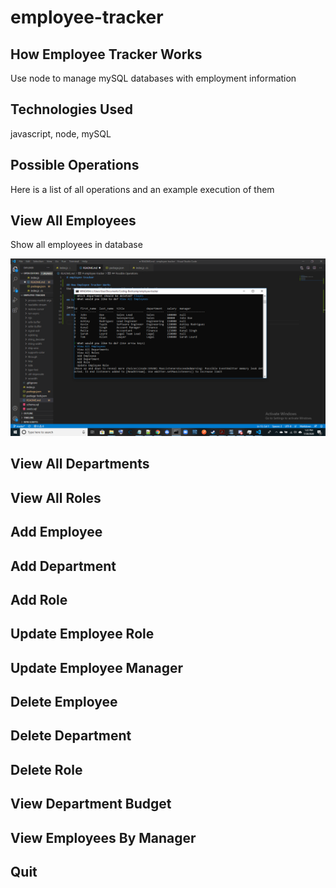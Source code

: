 # employee-tracker

## How Employee Tracker Works
Use node to manage mySQL databases with employment information


## Technologies Used

javascript, node, mySQL

## Possible Operations
Here is a list of all operations and an example execution of them

## View All Employees
Show all employees in database

![image](./View-All-Employees.png)

## View All Departments

## View All Roles

## Add Employee

## Add Department

## Add Role

## Update Employee Role

## Update Employee Manager

## Delete Employee

## Delete Department

## Delete Role

## View Department Budget

## View Employees By Manager

## Quit